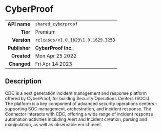 # CyberProof
| | |
|-:|-|
|**API name**|`shared_cyberproof`|
|**Tier**|Premium|
|**Version**|`releases/v1.0.1629\1.0.1629.3253`|
|**Publisher**|**CyberProof Inc.**|
|**Created**|Mon Apr 25 2022|
|**Changed**|Fri Apr 14 2023|

## Description
CDC is a next generation incident management and response platform offered by CyberProof, for building Security Operations Centers (SOCs). The platform is a key component of advanced security operations centers - supporting SOC management, orchestration, and incident response. The Connector interacts with CDC, offering a wide range of incident response automation activities including Alert and Incident creation, parsing and manipulation, as well as observable enrichment.

